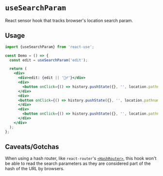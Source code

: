 # `useSearchParam`

React sensor hook that tracks browser's location search param.

## Usage

```jsx
import {useSearchParam} from 'react-use';

const Demo = () => {
  const edit = useSearchParam('edit');

  return (
    <div>
      <div>edit: {edit || '🤷‍♂️'}</div>
      <div>
        <button onClick={() => history.pushState({}, '', location.pathname + '?edit=123')}>Edit post 123 (?edit=123)</button>
      </div>
      <div>
      <button onClick={() => history.pushState({}, '', location.pathname + '?edit=999')}>Edit post 999 (?edit=999)</button>
      </div>
      <div>
        <button onClick={() => history.pushState({}, '', location.pathname)}>Close modal</button>
      </div>
    </div>
  );
};
```

## Caveats/Gotchas

When using a hash router, like `react-router`'s [`<HashRouter>`](https://github.com/ReactTraining/react-router/blob/master/packages/react-router-dom/docs/api/HashRouter.md), this hook won't be able to read the search parameters as they are considered part of the hash of the URL by browsers.
